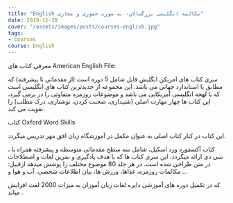 ```yaml
---
title: "English مکالمه انگلیسی بزرگسالان- به صورت حضوری و مجازی"
date: 2019-11-30
cover: "/assets/images/posts/courses-english.jpg"
tags:
- courses
course: English
---
```

معرفی کتاب های American English File:

 سری کتاب های امریکن انگلیش فایل شامل 5 دوره است (از مقدماتی تا پیشرفته) که مطابق با استاندارد جهانی می باشد. این مجموعه از جدیدترین کتاب های انگلیسی است که با لهجه انگلیسی آمریکایی می باشد و موضوعات روزمره متفاوتی را  در برمی گیرد، این کتاب ها چهار مهارت اصلی (شنیداری، صحبت کردن، نوشتاری، درک مطلب) را تقویت می کند.

 کتاب Oxford Word Skills 

این کتاب در کنار کتاب اصلی به عنوان مکمل در آموزشگاه زبان افق مهر تدریس میگردد.  

، کتاب آکسفورد ورد اسکیل، شامل سه سطح مقدماتی  متوسطه و پیشرفته همراه با سی دی ارائه میگردد، این سری کتاب ها که با هدف یادگیری و تمرین لغات و اصطلاحات در متن طراحی شده است. در هر جلد 80 موضوع مختلف را پوشش میدهد ازقبیل: مکالمات روزمره، غذاها، ورزش ها، بیان اطلاعات شخصی، آب و هوا و ... 

که در تکمیل دوره های آموزشی دایره لغات زبان آموزان به میزات 2000 لغت افزایش میابد .